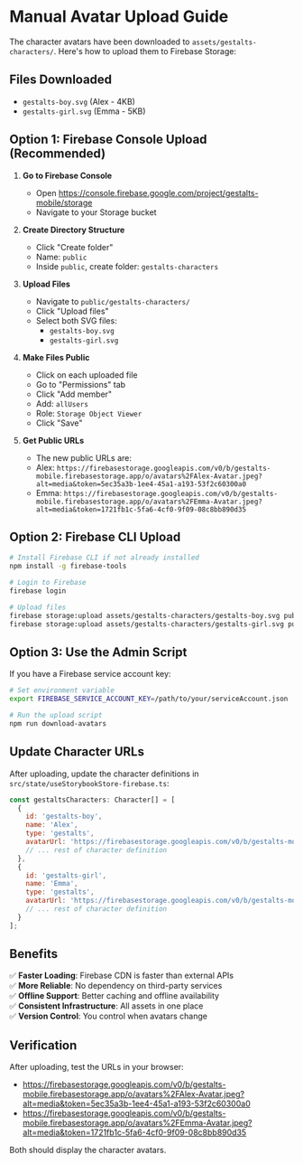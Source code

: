 # Manual Avatar Upload Guide

The character avatars have been downloaded to `assets/gestalts-characters/`. Here's how to upload them to Firebase Storage:

## Files Downloaded
- `gestalts-boy.svg` (Alex - 4KB)
- `gestalts-girl.svg` (Emma - 5KB)

## Option 1: Firebase Console Upload (Recommended)

1. **Go to Firebase Console**
   - Open https://console.firebase.google.com/project/gestalts-mobile/storage
   - Navigate to your Storage bucket

2. **Create Directory Structure**
   - Click "Create folder"
   - Name: `public`
   - Inside `public`, create folder: `gestalts-characters`

3. **Upload Files**
   - Navigate to `public/gestalts-characters/`
   - Click "Upload files"
   - Select both SVG files:
     - `gestalts-boy.svg`
     - `gestalts-girl.svg`

4. **Make Files Public**
   - Click on each uploaded file
   - Go to "Permissions" tab
   - Click "Add member"
   - Add: `allUsers`
   - Role: `Storage Object Viewer`
   - Click "Save"

5. **Get Public URLs**
   - The new public URLs are:
   - Alex: `https://firebasestorage.googleapis.com/v0/b/gestalts-mobile.firebasestorage.app/o/avatars%2FAlex-Avatar.jpeg?alt=media&token=5ec35a3b-1ee4-45a1-a193-53f2c60300a0`
   - Emma: `https://firebasestorage.googleapis.com/v0/b/gestalts-mobile.firebasestorage.app/o/avatars%2FEmma-Avatar.jpeg?alt=media&token=1721fb1c-5fa6-4cf0-9f09-08c8bb890d35`

## Option 2: Firebase CLI Upload

```bash
# Install Firebase CLI if not already installed
npm install -g firebase-tools

# Login to Firebase
firebase login

# Upload files
firebase storage:upload assets/gestalts-characters/gestalts-boy.svg public/gestalts-characters/gestalts-boy.svg
firebase storage:upload assets/gestalts-characters/gestalts-girl.svg public/gestalts-characters/gestalts-girl.svg
```

## Option 3: Use the Admin Script

If you have a Firebase service account key:

```bash
# Set environment variable
export FIREBASE_SERVICE_ACCOUNT_KEY=/path/to/your/serviceAccount.json

# Run the upload script
npm run download-avatars
```

## Update Character URLs

After uploading, update the character definitions in `src/state/useStorybookStore-firebase.ts`:

```javascript
const gestaltsCharacters: Character[] = [
  {
    id: 'gestalts-boy',
    name: 'Alex',
    type: 'gestalts',
    avatarUrl: 'https://firebasestorage.googleapis.com/v0/b/gestalts-mobile.firebasestorage.app/o/avatars%2FAlex-Avatar.jpeg?alt=media&token=5ec35a3b-1ee4-45a1-a193-53f2c60300a0',
    // ... rest of character definition
  },
  {
    id: 'gestalts-girl',
    name: 'Emma',
    type: 'gestalts',
    avatarUrl: 'https://firebasestorage.googleapis.com/v0/b/gestalts-mobile.firebasestorage.app/o/avatars%2FEmma-Avatar.jpeg?alt=media&token=1721fb1c-5fa6-4cf0-9f09-08c8bb890d35',
    // ... rest of character definition
  }
];
```

## Benefits

✅ **Faster Loading**: Firebase CDN is faster than external APIs  
✅ **More Reliable**: No dependency on third-party services  
✅ **Offline Support**: Better caching and offline availability  
✅ **Consistent Infrastructure**: All assets in one place  
✅ **Version Control**: You control when avatars change  

## Verification

After uploading, test the URLs in your browser:
- https://firebasestorage.googleapis.com/v0/b/gestalts-mobile.firebasestorage.app/o/avatars%2FAlex-Avatar.jpeg?alt=media&token=5ec35a3b-1ee4-45a1-a193-53f2c60300a0
- https://firebasestorage.googleapis.com/v0/b/gestalts-mobile.firebasestorage.app/o/avatars%2FEmma-Avatar.jpeg?alt=media&token=1721fb1c-5fa6-4cf0-9f09-08c8bb890d35

Both should display the character avatars.
